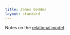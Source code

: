 ```yaml
---
title: James Geddes
layout: standard
---
```


Notes on the
[relational model](training/relational-model/relational-notes.html).


